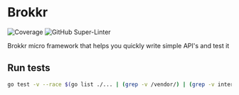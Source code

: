 # Brokkr
![Coverage](https://img.shields.io/badge/Coverage-86.3%25-brightgreen)
![GitHub Super-Linter](https://github.com/Clink-n-Clank/Brokkr/actions/workflows/lint.yml/badge.svg)

Brokkr micro framework that helps you quickly write simple API's and test it

## Run tests

```bash
go test -v --race $(go list ./... | (grep -v /vendor/) | (grep -v internal/test/bdd/integration_tests)) -covermode=atomic -coverprofile=coverage.out
```

